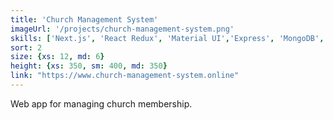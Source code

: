 ```yaml
---
title: 'Church Management System'
imageUrl: '/projects/church-management-system.png'
skills: ['Next.js', 'React Redux', 'Material UI','Express', 'MongoDB', 'Google Cloud Platform']
sort: 2
size: {xs: 12, md: 6}
height: {xs: 350, sm: 400, md: 350}
link: "https://www.church-management-system.online"
---
```


Web app for managing church membership.